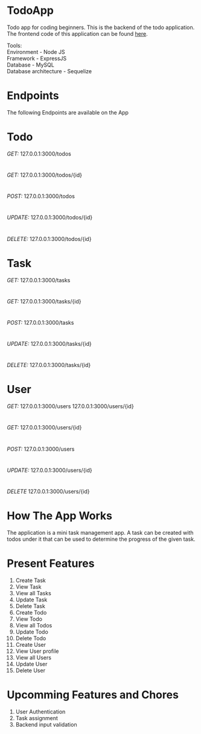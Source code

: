 # TodoApp
Todo app for coding beginners.
This is the backend of the todo application.<br>
The frontend code of this application can be found <a href="https://github.com/aminubarade/todo-frontend">here</a>.

Tools: <br>
  Environment - Node JS <br>
  Framework - ExpressJS <br>
  Database - MySQL <br>
  Database architecture - Sequelize

# Endpoints

The following Endpoints are available on the App
# Todo

*GET:*
  127.0.0.1:3000/todos
#
*GET:*
  127.0.0.1:3000/todos/{id}
#
*POST:*
  127.0.0.1:3000/todos
#
*UPDATE:*
  127.0.0.1:3000/todos/{id}
#
*DELETE:*
   127.0.0.1:3000/todos/{id}
#
# Task
*GET:*
  127.0.0.1:3000/tasks
#
*GET:*
  127.0.0.1:3000/tasks/{id}
#
*POST:*
  127.0.0.1:3000/tasks
#
*UPDATE:*
  127.0.0.1:3000/tasks/{id}
#
*DELETE:*
   127.0.0.1:3000/tasks/{id}

# User
*GET:*
  127.0.0.1:3000/users
  127.0.0.1:3000/users/{id}
#
*GET:*
  127.0.0.1:3000/users/{id}
#
*POST:*
  127.0.0.1:3000/users
#
*UPDATE:*
  127.0.0.1:3000/users/{id}
#
*DELETE*
   127.0.0.1:3000/users/{id}

# How The App Works
   The application is a mini task management app. A task can be created with todos
    under it that can be used to determine the progress of the given task.
# Present Features

 1. Create Task
 2. View Task
 3. View all Tasks
 4. Update Task
 5. Delete Task
 6. Create Todo
 7. View Todo
 8. View all Todos
 9. Update Todo
 10. Delete Todo
 11. Create User
 12. View User profile
 13. View all Users
 14. Update User
 15. Delete User

# Upcomming Features and Chores

 1. User Authentication
 2. Task assignment
 3. Backend input validation
#


